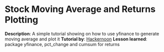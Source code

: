 # Stock Moving Average and Returns Plotting

**Description**: A simple tutorial showing on how to use yfinance to generate moving average and plot it
**Tutorial by**: [Hackernoon](https://hackernoon.com/how-to-retrieve-company-data-with-python-and-yfinance-il1o31eu)
**Lesson learned**: package yfinance, pct_change and cumsum for returns
